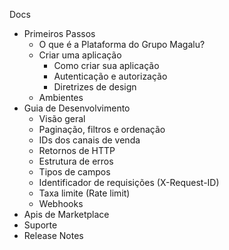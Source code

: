 Docs
  - Primeiros Passos
    - O que é a Plataforma do Grupo Magalu?
    - Criar uma aplicação
      - Como criar sua aplicação
      - Autenticação e autorização
      - Diretrizes de design
    - Ambientes
  - Guia de Desenvolvimento
    - Visão geral
    - Paginação, filtros e ordenação
    - IDs dos canais de venda
    - Retornos de HTTP
    - Estrutura de erros
    - Tipos de campos
    - Identificador de requisições (X-Request-ID)
    - Taxa limite (Rate limit)
    - Webhooks
  - Apis de Marketplace
  - Suporte
  - Release Notes


